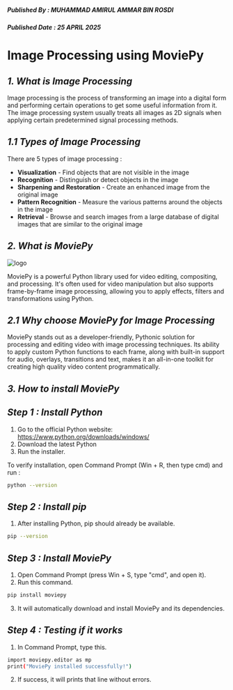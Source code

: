 ##### Published By : MUHAMMAD AMIRUL AMMAR BIN ROSDI
##### Published Date : 25 APRIL 2025
# **Image Processing using MoviePy**
## *1. What is Image Processing*
Image processing is the process of transforming an image into a digital form and performing certain operations to get some useful information from it. The image processing system usually treats all images as 2D signals when applying certain predetermined signal processing methods.
## *1.1 Types of Image Processing*
There are 5 types of image processing :
- **Visualization** - Find objects that are not visible in the image
- **Recognition** - Distinguish or detect objects in the image
- **Sharpening and Restoration** - Create an enhanced image from the original image
- **Pattern Recognition** - Measure the various patterns around the objects in the image
- **Retrieval** - Browse and search images from a large database of digital images that are similar to the original image
## *2. What is MoviePy*
![logo](https://github.com/user-attachments/assets/79eb1580-78a2-4fa9-9e58-8f0107a537ef)

MoviePy is a powerful Python library used for video editing, compositing, and processing. It's often used for video manipulation but also supports frame-by-frame image processing, allowing you to apply effects, filters and transformations using Python.
## *2.1 Why choose MoviePy for Image Processing*
MoviePy stands out as a developer-friendly, Pythonic solution for processing and editing video with image processing techniques. Its ability to apply custom Python functions to each frame, along with built-in support for audio, overlays, transitions and text, makes it an all-in-one toolkit for creating high quality video content programmatically.
## *3. How to install MoviePy*
## *Step 1 : Install Python*
1. Go to the official Python website: https://www.python.org/downloads/windows/
2. Download the latest Python
3. Run the installer.

To verify installation, open Command Prompt (Win + R, then type cmd) and run :
```bash
python --version
```
## *Step 2 : Install pip*
1. After installing Python, pip should already be available.
```bash
pip --version
```
## *Step 3 : Install MoviePy*
1. Open Command Prompt (press Win + S, type "cmd", and open it).
2. Run this command.
```bash
pip install moviepy
```
3. It will automatically download and install MoviePy and its dependencies.
## *Step 4 : Testing if it works*
1. In Command Prompt, type this.
```bash
import moviepy.editor as mp
print("MoviePy installed successfully!")
```
2. If success, it will prints that line without errors.
